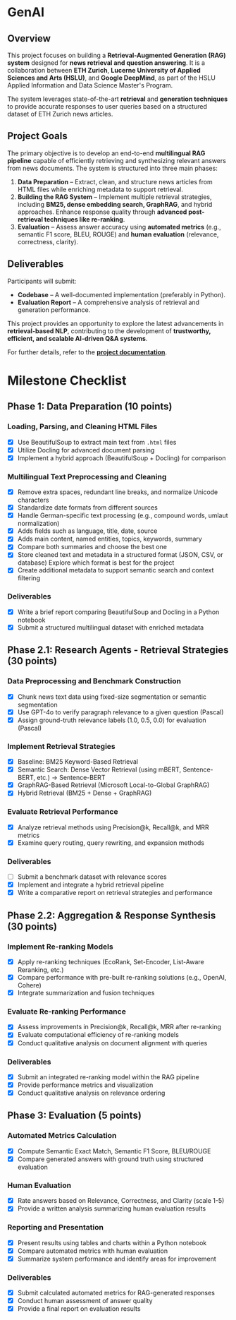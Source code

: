 # GenAI

## Overview

This project focuses on building a **Retrieval-Augmented Generation (RAG)
system** designed for **news retrieval and question answering**. It is a
collaboration between **ETH Zurich**, **Lucerne University of Applied Sciences
and Arts (HSLU)**, and **Google DeepMind**, as part of the HSLU Applied
Information and Data Science Master's Program.

The system leverages state-of-the-art **retrieval** and **generation
techniques** to provide accurate responses to user queries based on a structured
dataset of ETH Zurich news articles.

## Project Goals

The primary objective is to develop an end-to-end **multilingual RAG pipeline**
capable of efficiently retrieving and synthesizing relevant answers from news
documents. The system is structured into three main phases:

1. **Data Preparation** – Extract, clean, and structure news articles from HTML
   files while enriching metadata to support retrieval.
2. **Building the RAG System** – Implement multiple retrieval strategies,
   including **BM25, dense embedding search, GraphRAG**, and hybrid approaches.
   Enhance response quality through **advanced post-retrieval techniques like
   re-ranking**.
3. **Evaluation** – Assess answer accuracy using **automated metrics** (e.g.,
   semantic F1 score, BLEU, ROUGE) and **human evaluation** (relevance,
   correctness, clarity).

## Deliverables

Participants will submit:

- **Codebase** – A well-documented implementation (preferably in Python).
- **Evaluation Report** – A comprehensive analysis of retrieval and generation
  performance.

This project provides an opportunity to explore the latest advancements in
**retrieval-based NLP**, contributing to the development of **trustworthy,
efficient, and scalable AI-driven Q&A systems**.

For further details, refer to the
**[project documentation](/Guidelines/Project%20Requirements.pdf)**.

# Milestone Checklist

## Phase 1: Data Preparation (10 points)

### Loading, Parsing, and Cleaning HTML Files

- [x] Use BeautifulSoup to extract main text from `.html` files
- [x] Utilize Docling for advanced document parsing
- [x] Implement a hybrid approach (BeautifulSoup + Docling) for comparison

### Multilingual Text Preprocessing and Cleaning

- [x] Remove extra spaces, redundant line breaks, and normalize Unicode
      characters
- [x] Standardize date formats from different sources
- [x] Handle German-specific text processing (e.g., compound words, umlaut
      normalization)
- [x] Adds fields such as language, title, date, source
- [x] Adds main content, named entities, topics, keywords, summary
- [x] Compare both summaries and choose the best one
- [x] Store cleaned text and metadata in a structured format (JSON, CSV, or
      database) Explore which format is best for the project
- [x] Create additional metadata to support semantic search and context
      filtering

### Deliverables

- [x] Write a brief report comparing BeautifulSoup and Docling in a Python
      notebook
- [x] Submit a structured multilingual dataset with enriched metadata

## Phase 2.1: Research Agents - Retrieval Strategies (30 points)

### Data Preprocessing and Benchmark Construction

- [x] Chunk news text data using fixed-size segmentation or semantic
      segmentation
- [x] Use GPT-4o to verify paragraph relevance to a given question (Pascal)
- [x] Assign ground-truth relevance labels (1.0, 0.5, 0.0) for evaluation
      (Pascal)

### Implement Retrieval Strategies

- [x] Baseline: BM25 Keyword-Based Retrieval
- [x] Semantic Search: Dense Vector Retrieval (using mBERT, Sentence-BERT, etc.)
      -> Sentence-BERT
- [x] GraphRAG-Based Retrieval (Microsoft Local-to-Global GraphRAG)
- [x] Hybrid Retrieval (BM25 + Dense + GraphRAG)

### Evaluate Retrieval Performance

- [x] Analyze retrieval methods using Precision@k, Recall@k, and MRR metrics
- [x] Examine query routing, query rewriting, and expansion methods

### Deliverables

- [ ] Submit a benchmark dataset with relevance scores
- [x] Implement and integrate a hybrid retrieval pipeline
- [x] Write a comparative report on retrieval strategies and performance

## Phase 2.2: Aggregation & Response Synthesis (30 points)

### Implement Re-ranking Models

- [x] Apply re-ranking techniques (EcoRank, Set-Encoder, List-Aware Reranking,
      etc.)
- [x] Compare performance with pre-built re-ranking solutions (e.g., OpenAI,
      Cohere)
- [x] Integrate summarization and fusion techniques

### Evaluate Re-ranking Performance

- [x] Assess improvements in Precision@k, Recall@k, MRR after re-ranking
- [x] Evaluate computational efficiency of re-ranking models
- [x] Conduct qualitative analysis on document alignment with queries

### Deliverables

- [x] Submit an integrated re-ranking model within the RAG pipeline
- [x] Provide performance metrics and visualization
- [x] Conduct qualitative analysis on relevance ordering

## Phase 3: Evaluation (5 points)

### Automated Metrics Calculation

- [x] Compute Semantic Exact Match, Semantic F1 Score, BLEU/ROUGE
- [x] Compare generated answers with ground truth using structured evaluation

### Human Evaluation

- [x] Rate answers based on Relevance, Correctness, and Clarity (scale 1-5)
- [x] Provide a written analysis summarizing human evaluation results

### Reporting and Presentation

- [x] Present results using tables and charts within a Python notebook
- [x] Compare automated metrics with human evaluation
- [x] Summarize system performance and identify areas for improvement

### Deliverables

- [x] Submit calculated automated metrics for RAG-generated responses
- [x] Conduct human assessment of answer quality
- [x] Provide a final report on evaluation results
